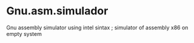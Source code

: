 # Gnu.asm.simulador
Gnu assembly simulator using intel sintax ;
simulator of assembly x86 on empty system 
